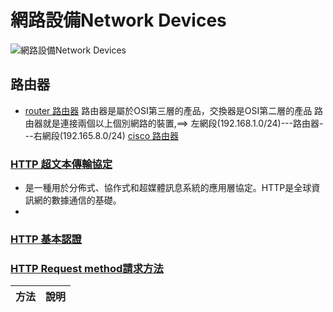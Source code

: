 # 網路設備Network Devices

![網路設備Network Devices](網路設備.png)

## 路由器
- [router 路由器](https://zh.wikipedia.org/wiki/%E8%B7%AF%E7%94%B1%E5%99%A8)
路由器是屬於OSI第三層的產品，交換器是OSI第二層的產品
路由器就是連接兩個以上個別網路的裝置,==> 左網段(192.168.1.0/24)---路由器---右網段(192.165.8.0/24)
[cisco 路由器]()

### [HTTP 超文本傳輸協定](https://zh.wikipedia.org/wiki/%E8%B6%85%E6%96%87%E6%9C%AC%E4%BC%A0%E8%BE%93%E5%8D%8F%E8%AE%AE)
- 是一種用於分佈式、協作式和超媒體訊息系統的應用層協定。HTTP是全球資訊網的數據通信的基礎。
- 
### [HTTP 基本認證](https://zh.wikipedia.org/wiki/HTTP%E5%9F%BA%E6%9C%AC%E8%AE%A4%E8%AF%81)

### [HTTP Request method請求方法]()

|方法 |說明 |
| -------| -------|
